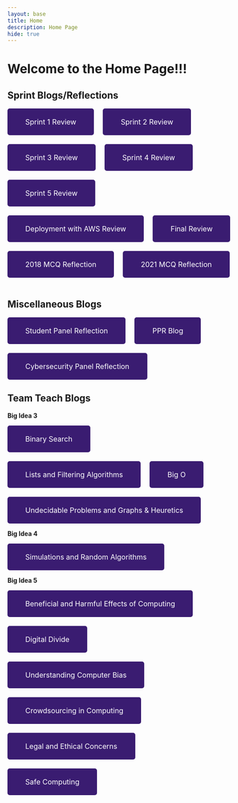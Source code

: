 ```yaml
---
layout: base
title: Home 
description: Home Page
hide: true
---
```


# Welcome to the Home Page!!!

<style>
    .button {
    display: inline-block;
    background-color: #3a1c71;
    color: white;
    padding: 20px 40px;
    text-align: center;
    text-decoration: none;
    border-radius: 5px;
    font-size: 16px;
    border: none; 
    }
    .button button {
    background: none;
    border: none;
    color: inherit;
    font: inherit;
    cursor: pointer;
    padding: 0;
    margin: 0;
}
</style>

## Sprint Blogs/Reflections 

<div style="display: flex; justify-content: flex-start; gap: 20px; flex-wrap: wrap;">

<a href="{{site.baseurl}}/sprint1review/" class="button">
    <button>
    Sprint 1 Review
    </button>
</a>

<a href="{{site.baseurl}}/sprint2review/" class="button">
    <button>
    Sprint 2 Review
    </button>
</a>

<a href="{{site.baseurl}}/sprint3review/" class="button">
    <button>
    Sprint 3 Review
    </button>
</a>

<a href="{{site.baseurl}}/sprint4review/" class="button">
    <button>
    Sprint 4 Review
    </button>
</a>

<a href="{{site.baseurl}}/sprint5review/" class="button">
    <button>
    Sprint 5 Review
    </button>
</a>

<a href="{{site.baseurl}}/deploymentreview/" class="button">
    <button>
    Deployment with AWS Review
    </button>
</a>

<a href="{{site.baseurl}}/finalreview/" class="button">
    <button>
    Final Review
    </button>
</a>

<a href="{{site.baseurl}}/mcqblog/" class="button">
    <button>
    2018 MCQ Reflection
    </button>
</a>

<a href="{{site.baseurl}}/2021mcqblog/" class="button">
    <button>
    2021 MCQ Reflection
    </button>
</a>
</div>
<br>

## Miscellaneous Blogs 

<div style="display: flex; justify-content: flex-start; gap: 20px; flex-wrap: wrap;">

<a href="{{site.baseurl}}/studentpanelreflection/" class="button">
    <button>
    Student Panel Reflection
    </button>
</a>

<a href="{{site.baseurl}}/pprblog/" class="button">
    <button>
    PPR Blog
    </button>
</a>

<a href="{{site.baseurl}}/cybersecuritypanel/" class="button">
    <button>
    Cybersecurity Panel Reflection
    </button>
</a>
</div>

## Team Teach Blogs 

**Big Idea 3** <br>
<div style="display: flex; justify-content: flex-start; gap: 20px; flex-wrap: wrap;">

<a href="{{site.baseurl}}/binarysearch/" class="button">
    <button>
    Binary Search
    </button>
</a>

<a href="{{site.baseurl}}/listsandfilteringalgorithms/" class="button">
    <button>
    Lists and Filtering Algorithms
    </button>
</a>

<a href="{{site.baseurl}}/bigo/" class="button">
    <button>
    Big O
    </button>
</a>

<a href="{{site.baseurl}}/undecidableproblemsandgraphs&heuretics/" class="button">
    <button>
    Undecidable Problems and Graphs & Heuretics
    </button>
</a>
</div>

**Big Idea 4** <br>
<div style="display: flex; justify-content: flex-start; gap: 20px; flex-wrap: wrap;">

<a href="{{site.baseurl}}/simulationsandrandomalgorithms/" class="button">
    <button>
    Simulations and Random Algorithms
    </button>
</a>
</div>

**Big Idea 5** <br>
<div style="display: flex; justify-content: flex-start; gap: 20px; flex-wrap: wrap;">

<a href="{{site.baseurl}}/beneficialandharmfuleffectsofcomputing/" class="button">
    <button>
    Beneficial and Harmful Effects of Computing
    </button>
</a>

<a href="{{site.baseurl}}/digitaldivide/" class="button">
    <button>
    Digital Divide
    </button>
</a>

<a href="{{site.baseurl}}/understandingcomputerbias/" class="button">
    <button>
    Understanding Computer Bias
    </button>
</a>

<a href="{{site.baseurl}}/crowdsourcingincomputing/" class="button">
    <button>
    Crowdsourcing in Computing
    </button>
</a>

<a href="{{site.baseurl}}/legalandethicalconcerns/" class="button">
    <button>
    Legal and Ethical Concerns
    </button>
</a>

<a href="{{site.baseurl}}/safecomputing/" class="button">
    <button>
    Safe Computing
    </button>
</a>
</div>

